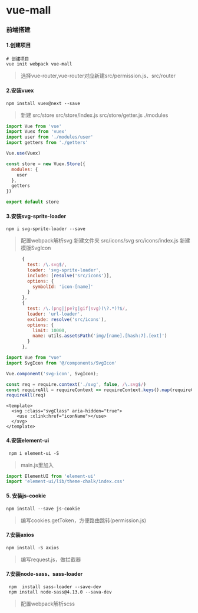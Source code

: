 # vue-mall

### 前端搭建

#### 1.创建项目
```shell
# 创建项目
vue init webpack vue-mall
```
> 选择vue-router,vue-router对应新建src/permission.js、src/router

#### 2.安装vuex
```shell
npm install vuex@next --save
```
> 新建 src/store src/store/index.js src/store/getter.js ./modules
```js
import Vue from 'vue'
import Vuex from 'vuex'
import user from './modules/user'
import getters from './getters'

Vue.use(Vuex)

const store = new Vuex.Store({
  modules: {
    user
  },
  getters
})

export default store

```


#### 3.安装svg-sprite-loader
```shell
npm i svg-sprite-loader --save
```
> 配置webpack解析svg
> 新建文件夹 src/icons/svg src/icons/index.js
> 新建模版SvgIcon
```js
      {
        test: /\.svg$/,
        loader: 'svg-sprite-loader',
        include: [resolve('src/icons')],
        options: {
          symbolId: 'icon-[name]'
        }
      },
      {
        test: /\.(png|jpe?g|gif|svg)(\?.*)?$/,
        loader: 'url-loader',
        exclude: resolve('src/icons'),
        options: {
          limit: 10000,
          name: utils.assetsPath('img/[name].[hash:7].[ext]')
        }
      },
```

```js
import Vue from "vue"
import SvgIcon from '@/components/SvgIcon'

Vue.component('svg-icon', SvgIcon);

const req = require.context('./svg', false, /\.svg$/)
const requireAll = requireContext => requireContext.keys().map(requireContext)
requireAll(req)
```
```vue
<template>
  <svg :class="svgClass" aria-hidden="true">
    <use :xlink:href="iconName"></use>
  </svg>
</template>
```

#### 4.安装element-ui
```shell
 npm i element-ui -S
```
> main.js里加入
```js
import ElementUI from 'element-ui'
import 'element-ui/lib/theme-chalk/index.css'
```

#### 5. 安装js-cookie
```shell
npm install --save js-cookie
```
> 编写cookies.getToken，方便路由跳转(permission.js)

#### 7.安装axios
```shell
npm install -S axios
```
>编写request.js，做拦截器

#### 7.安装node-sass、sass-loader
```shell
 npm  install sass-loader --save-dev
 npm install node-sass@4.13.0 --sava-dev
```
>配置webpack解析scss